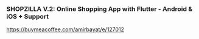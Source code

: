 ### SHOPZILLA V.2: Online Shopping App with Flutter - Android & iOS + Support
https://buymeacoffee.com/amirbayat/e/127012
